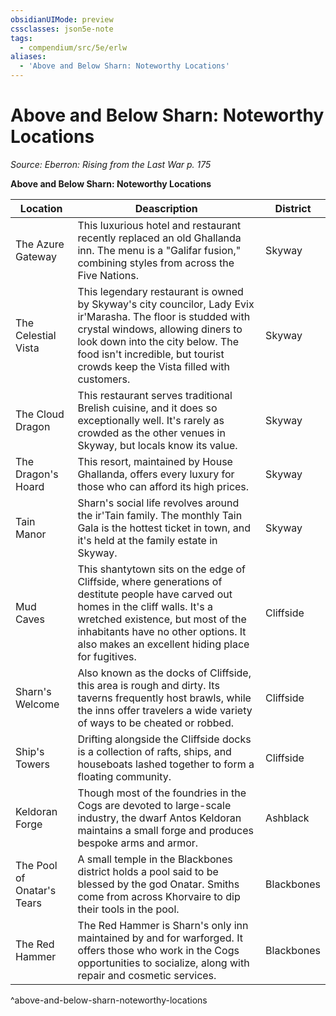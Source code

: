 ```yaml
---
obsidianUIMode: preview
cssclasses: json5e-note
tags:
  - compendium/src/5e/erlw
aliases:
  - 'Above and Below Sharn: Noteworthy Locations'
---
```

# Above and Below Sharn: Noteworthy Locations
*Source: Eberron: Rising from the Last War p. 175* 

**Above and Below Sharn: Noteworthy Locations**

| Location | Deascription | District |
|----------|--------------|----------|
| The Azure Gateway | This luxurious hotel and restaurant recently replaced an old Ghallanda inn. The menu is a "Galifar fusion," combining styles from across the Five Nations. | Skyway |
| The Celestial Vista | This legendary restaurant is owned by Skyway's city councilor, Lady Evix ir'Marasha. The floor is studded with crystal windows, allowing diners to look down into the city below. The food isn't incredible, but tourist crowds keep the Vista filled with customers. | Skyway |
| The Cloud Dragon | This restaurant serves traditional Brelish cuisine, and it does so exceptionally well. It's rarely as crowded as the other venues in Skyway, but locals know its value. | Skyway |
| The Dragon's Hoard | This resort, maintained by House Ghallanda, offers every luxury for those who can afford its high prices. | Skyway |
| Tain Manor | Sharn's social life revolves around the ir'Tain family. The monthly Tain Gala is the hottest ticket in town, and it's held at the family estate in Skyway. | Skyway |
| Mud Caves | This shantytown sits on the edge of Cliffside, where generations of destitute people have carved out homes in the cliff walls. It's a wretched existence, but most of the inhabitants have no other options. It also makes an excellent hiding place for fugitives. | Cliffside |
| Sharn's Welcome | Also known as the docks of Cliffside, this area is rough and dirty. Its taverns frequently host brawls, while the inns offer travelers a wide variety of ways to be cheated or robbed. | Cliffside |
| Ship's Towers | Drifting alongside the Cliffside docks is a collection of rafts, ships, and houseboats lashed together to form a floating community. | Cliffside |
| Keldoran Forge | Though most of the foundries in the Cogs are devoted to large-scale industry, the dwarf Antos Keldoran maintains a small forge and produces bespoke arms and armor. | Ashblack |
| The Pool of Onatar's Tears | A small temple in the Blackbones district holds a pool said to be blessed by the god Onatar. Smiths come from across Khorvaire to dip their tools in the pool. | Blackbones |
| The Red Hammer | The Red Hammer is Sharn's only inn maintained by and for warforged. It offers those who work in the Cogs opportunities to socialize, along with repair and cosmetic services. | Blackbones |
^above-and-below-sharn-noteworthy-locations
